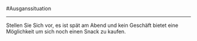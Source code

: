 #Ausganssituation
___

Stellen Sie Sich vor, es ist spät am Abend und kein Geschäft bietet eine Möglichkeit um sich noch einen Snack zu kaufen. 


